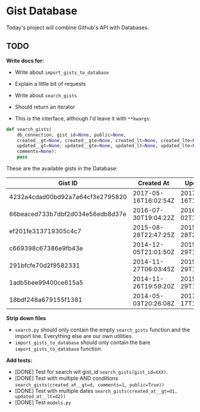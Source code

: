 Gist Database
===============

Today's project will combine Github's API with Databases.

## TODO

**Write docs for:**

* Write about `import_gists_to_database`
 * Explain a little bit of requests

* Write about `search_gists`
 * Should return an iterator
 * This is the interface, although I'd leave it with `**kwargs`:

```python
def search_gists(
    db_connection, gist_id=None, public=None,
    created__gt=None, created__gte=None, created_lt=None, created_lte=None,
    updated__gt=None, updated__gte=None, updated_lt=None, updated_lte=None,
    comments=None):
    pass
```

These are the available gists in the Database:

Gist ID                          |      Created At      |     Updated At
---------------------------------|----------------------|---------------------
4232a4cdad00bd92a7a64cf3e2795820 | 2017-05-16T16:02:54Z | 2017-05-16T16:02:54Z
86beaced733b7dbf2d034e56edb8d37e | 2016-07-30T19:04:22Z | 2016-08-02T17:05:33Z
ef201fe313719305c4c7             | 2015-08-28T22:47:25Z | 2015-08-28T23:52:30Z
c669398c67386e9fb43e             | 2014-12-05T21:01:50Z | 2015-08-29T14:10:51Z
291bfcfe70d2f9582331             | 2014-11-27T06:03:45Z | 2015-08-29T14:10:24Z
1adb5bee99400ce615a5             | 2014-11-26T19:59:20Z | 2015-08-29T14:10:23Z
18bdf248a679155f1381             | 2014-05-03T20:26:08Z | 2017-02-17T18:06:12Z


**Strip down files**

* `search.py` should only contain the empty `search_gists` function and the import line. Everything else are our own utilities.
* `import_gists_to_database` should only contain the bare `import_gists_to_database` function.

**Add tests:**

* [DONE] Test for search wit gist_id `search_gists(gist_id=XXX)`.
* [DONE] Test with multiple AND conditions `search_gists(created_at__gt=d, comments=1, public=True))`
* [DONE] Test with multiple dates `search_gists(created_at__gt=d1, updated_at__lt=d2))`
* [DONE] Test `models.py`
